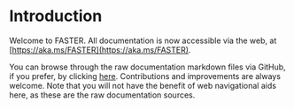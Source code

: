 # Introduction

Welcome to FASTER. All documentation is now accessible via the web, at [https://aka.ms/FASTER](https://aka.ms/FASTER).

You can browse through the raw documentation markdown files via GitHub, if you prefer, by clicking 
[here](_docs/). Contributions and improvements are always welcome. Note that you will not have the
benefit of web navigational aids here, as these are the raw documentation sources.

